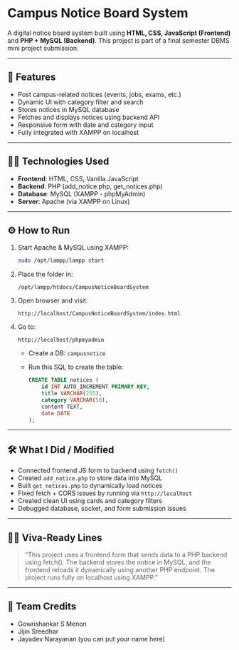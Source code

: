 # Campus Notice Board System

A digital notice board system built using **HTML, CSS, JavaScript (Frontend)** and **PHP + MySQL (Backend)**. This project is part of a final semester DBMS mini project submission.

---

## 📌 Features

- Post campus-related notices (events, jobs, exams, etc.)
- Dynamic UI with category filter and search
- Stores notices in MySQL database
- Fetches and displays notices using backend API
- Responsive form with date and category input
- Fully integrated with XAMPP on localhost

---

## 🧑‍💻 Technologies Used

- **Frontend**: HTML, CSS, Vanilla JavaScript
- **Backend**: PHP (add_notice.php, get_notices.php)
- **Database**: MySQL (XAMPP - phpMyAdmin)
- **Server**: Apache (via XAMPP on Linux)

---

## ⚙️ How to Run

1. Start Apache & MySQL using XAMPP:
   ```bash
   sudo /opt/lampp/lampp start
   ```

2. Place the folder in:
   ```
   /opt/lampp/htdocs/CampusNoticeBoardSystem
   ```

3. Open browser and visit:
   ```
   http://localhost/CampusNoticeBoardSystem/index.html
   ```

4. Go to:
   ```
   http://localhost/phpmyadmin
   ```
   - Create a DB: `campusnotice`
   - Run this SQL to create the table:

     ```sql
     CREATE TABLE notices (
         id INT AUTO_INCREMENT PRIMARY KEY,
         title VARCHAR(255),
         category VARCHAR(50),
         content TEXT,
         date DATE
     );
     ```

---

## 🛠 What I Did / Modified

- Connected frontend JS form to backend using `fetch()`
- Created `add_notice.php` to store data into MySQL
- Built `get_notices.php` to dynamically load notices
- Fixed fetch + CORS issues by running via `http://localhost`
- Created clean UI using cards and category filters
- Debugged database, socket, and form submission issues

---

## 🧑‍🏫 Viva-Ready Lines

> “This project uses a frontend form that sends data to a PHP backend using fetch(). The backend stores the notice in MySQL, and the frontend reloads it dynamically using another PHP endpoint. The project runs fully on localhost using XAMPP.”

---

## 🤝 Team Credits

- Gowrishankar S Menon
- Jijin Sreedhar
- Jayadev Narayanan (you can put your name here)

